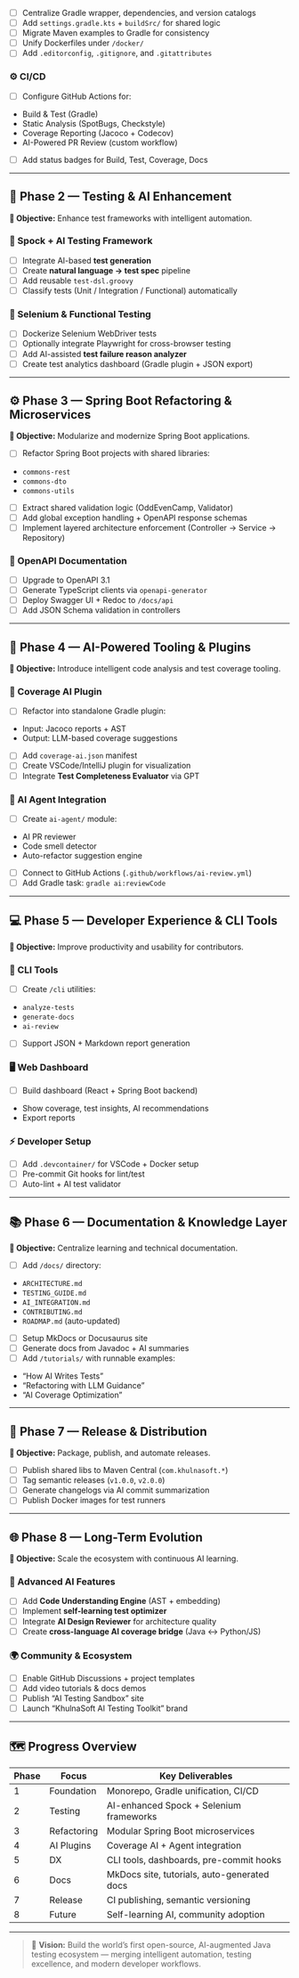- [ ] Centralize Gradle wrapper, dependencies, and version catalogs  
- [ ] Add `settings.gradle.kts` + `buildSrc/` for shared logic  
- [ ] Migrate Maven examples to Gradle for consistency  
- [ ] Unify Dockerfiles under `/docker/`  
- [ ] Add `.editorconfig`, `.gitignore`, and `.gitattributes`  

### ⚙️ CI/CD
- [ ] Configure GitHub Actions for:
- Build & Test (Gradle)
- Static Analysis (SpotBugs, Checkstyle)
- Coverage Reporting (Jacoco + Codecov)
- AI-Powered PR Review (custom workflow)
- [ ] Add status badges for Build, Test, Coverage, Docs  

---

## 🧩 Phase 2 — Testing & AI Enhancement

**🎯 Objective:** Enhance test frameworks with intelligent automation.

### 🧠 Spock + AI Testing Framework
- [ ] Integrate AI-based **test generation**  
- [ ] Create **natural language → test spec** pipeline  
- [ ] Add reusable `test-dsl.groovy`  
- [ ] Classify tests (Unit / Integration / Functional) automatically  

### 🧪 Selenium & Functional Testing
- [ ] Dockerize Selenium WebDriver tests  
- [ ] Optionally integrate Playwright for cross-browser testing  
- [ ] Add AI-assisted **test failure reason analyzer**  
- [ ] Create test analytics dashboard (Gradle plugin + JSON export)  

---

## ⚙️ Phase 3 — Spring Boot Refactoring & Microservices

**🎯 Objective:** Modularize and modernize Spring Boot applications.

- [ ] Refactor Spring Boot projects with shared libraries:
- `commons-rest`
- `commons-dto`
- `commons-utils`
- [ ] Extract shared validation logic (OddEvenCamp, Validator)  
- [ ] Add global exception handling + OpenAPI response schemas  
- [ ] Implement layered architecture enforcement (Controller → Service → Repository)  

### 📜 OpenAPI Documentation
- [ ] Upgrade to OpenAPI 3.1  
- [ ] Generate TypeScript clients via `openapi-generator`  
- [ ] Deploy Swagger UI + Redoc to `/docs/api`  
- [ ] Add JSON Schema validation in controllers  

---

## 🧠 Phase 4 — AI-Powered Tooling & Plugins

**🎯 Objective:** Introduce intelligent code analysis and test coverage tooling.

### 🤖 Coverage AI Plugin
- [ ] Refactor into standalone Gradle plugin:
- Input: Jacoco reports + AST  
- Output: LLM-based coverage suggestions  
- [ ] Add `coverage-ai.json` manifest  
- [ ] Create VSCode/IntelliJ plugin for visualization  
- [ ] Integrate **Test Completeness Evaluator** via GPT  

### 🧩 AI Agent Integration
- [ ] Create `ai-agent/` module:
- AI PR reviewer  
- Code smell detector  
- Auto-refactor suggestion engine  
- [ ] Connect to GitHub Actions (`.github/workflows/ai-review.yml`)  
- [ ] Add Gradle task: `gradle ai:reviewCode`  

---

## 💻 Phase 5 — Developer Experience & CLI Tools

**🎯 Objective:** Improve productivity and usability for contributors.

### 🧰 CLI Tools
- [ ] Create `/cli` utilities:
- `analyze-tests`
- `generate-docs`
- `ai-review`
- [ ] Support JSON + Markdown report generation  

### 🖥️ Web Dashboard
- [ ] Build dashboard (React + Spring Boot backend)
- Show coverage, test insights, AI recommendations  
- Export reports  

### ⚡ Developer Setup
- [ ] Add `.devcontainer/` for VSCode + Docker setup  
- [ ] Pre-commit Git hooks for lint/test  
- [ ] Auto-lint + AI test validator  

---

## 📚 Phase 6 — Documentation & Knowledge Layer

**🎯 Objective:** Centralize learning and technical documentation.

- [ ] Add `/docs/` directory:
- `ARCHITECTURE.md`
- `TESTING_GUIDE.md`
- `AI_INTEGRATION.md`
- `CONTRIBUTING.md`
- `ROADMAP.md` (auto-updated)
- [ ] Setup MkDocs or Docusaurus site  
- [ ] Generate docs from Javadoc + AI summaries  
- [ ] Add `/tutorials/` with runnable examples:
- “How AI Writes Tests”
- “Refactoring with LLM Guidance”
- “AI Coverage Optimization”  

---

## 🚀 Phase 7 — Release & Distribution

**🎯 Objective:** Package, publish, and automate releases.

- [ ] Publish shared libs to Maven Central (`com.khulnasoft.*`)  
- [ ] Tag semantic releases (`v1.0.0`, `v2.0.0`)  
- [ ] Generate changelogs via AI commit summarization  
- [ ] Publish Docker images for test runners  

---

## 🌐 Phase 8 — Long-Term Evolution

**🎯 Objective:** Scale the ecosystem with continuous AI learning.

### 🧬 Advanced AI Features
- [ ] Add **Code Understanding Engine** (AST + embedding)  
- [ ] Implement **self-learning test optimizer**  
- [ ] Integrate **AI Design Reviewer** for architecture quality  
- [ ] Create **cross-language AI coverage bridge** (Java ↔ Python/JS)  

### 🌍 Community & Ecosystem
- [ ] Enable GitHub Discussions + project templates  
- [ ] Add video tutorials & docs demos  
- [ ] Publish “AI Testing Sandbox” site  
- [ ] Launch “KhulnaSoft AI Testing Toolkit” brand  

---

## 🗺️ Progress Overview

| Phase | Focus | Key Deliverables |
|-------|--------|------------------|
| 1 | Foundation | Monorepo, Gradle unification, CI/CD |
| 2 | Testing | AI-enhanced Spock + Selenium frameworks |
| 3 | Refactoring | Modular Spring Boot microservices |
| 4 | AI Plugins | Coverage AI + Agent integration |
| 5 | DX | CLI tools, dashboards, pre-commit hooks |
| 6 | Docs | MkDocs site, tutorials, auto-generated docs |
| 7 | Release | CI publishing, semantic versioning |
| 8 | Future | Self-learning AI, community adoption |

---

> 🧠 **Vision:** Build the world’s first open-source, AI-augmented Java testing ecosystem — merging intelligent automation, testing excellence, and modern developer workflows.

